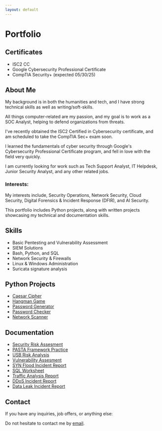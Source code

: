 ```yaml
---
layout: default
---
```


# Portfolio

## Certificates 
- ISC2 CC
- Google Cybersecurity Professional Certificate
- CompTIA Security+ (expected 05/30/25)

## About Me
My background is in both the humanities and tech, and I have strong technical skills as well as writing/soft-skills. 

All things computer-related are my passion, and my goal is to work as a SOC Analyst, helping to defend organizations from threats.

I've recently obtained the ISC2 Certified in Cybersecurity certificate, and am scheduled to take the CompTIA Sec+ exam soon.

I learned the fundamentals of cyber security through Google's Cybersecurity Professional Certificate program, and fell in love with the field very quickly.

I am currently looking for work such as Tech Support Analyst, IT Helpdesk, Junior Security Analyst, and any other related jobs.

### Interests: 

My interests include, Security Operations, Network Security, Cloud Security, Digital Forensics & Incident Response (DFIR), and AI Security.

This portfolio includes Python projects, along with written projects showcasing my technical and documentation skills.

## Skills
- Basic Pentesting and Vulnerability Assessment
- SIEM Solutions
- Bash, Python, and SQL
- Network Security & Firewalls
- Linux & Windows Administration
- Suricata signature analysis

## Python Projects
- [Caesar Cipher](https://github.com/nicoleman0/Portfolio/blob/main/security_projects/caesar_cipher.py)
- [Hangman Game](https://github.com/nicoleman0/Portfolio/blob/main/security_projects/hangman.py)
- [Password Generator](https://github.com/nicoleman0/Portfolio/blob/main/security_projects/password-generator.py)
- [Password Checker](https://github.com/nicoleman0/Portfolio/blob/main/security_projects/password_checker.py)
- [Network Scanner](https://github.com/nicoleman0/Portfolio/blob/main/security_projects/scanner.py)

## Documentation
- [Security Risk Assesment](https://github.com/nicoleman0/Portfolio/blob/main/Assignments/Security%20risk%20assessment%20report_Nicholas%20Coleman.pdf)
- [PASTA Framework Practice](https://github.com/nicoleman0/Portfolio/blob/main/Assignments/PASTA%20worksheet_Nicholas%20Coleman.pdf)
- [USB Risk Analysis](https://github.com/nicoleman0/Portfolio/blob/main/Assignments/Parking%20lot%20USB%20exercise_Nicholas.pdf)
- [Vulnerability Assesment](https://github.com/nicoleman0/Portfolio/blob/main/Assignments/Vulnerability%20assessment%20report.pdf)
- [SYN Flood Incident Report](https://github.com/nicoleman0/Portfolio/blob/main/Assignments/SYN%20Flood%20Attack%20sample%20analysis%20report_Nicholas%20Coleman%20(1).pdf)
- [SQL Worksheet](https://github.com/nicoleman0/Portfolio/blob/main/Assignments/Apply%20filters%20to%20SQL%20queries.pdf)
- [Traffic Analysis Report](https://github.com/nicoleman0/Portfolio/blob/main/Assignments/Traffic%20Analysis%20sample%20report_Nicholas%20Coleman.pdf)
- [DDoS Incident Report](https://github.com/nicoleman0/Portfolio/blob/main/Assignments/DDoS%20Incident%20report%20analysis.pdf)
- [Data Leak Incident Report](https://github.com/nicoleman0/Portfolio/blob/main/Assignments/Activity%20Template_%20Data%20leak%20worksheet.pdf)

## Contact
If you have any inquiries, job offers, or anything else:

Do not hesitate to contact me by [email](mailto:nicholashadleycoleman@gmail.com).
